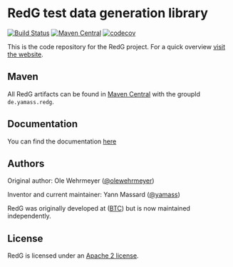 # RedG test data generation library

[![Build Status](https://github.com/yamass/redg/actions/workflows/ci.yml/badge.svg)](https://github.com/yamass/redg/actions/workflows/ci.yml)
[![Maven Central](https://maven-badges.herokuapp.com/maven-central/de.yamass/redg/badge.svg)](https://central.sonatype.com/search?q=g:de.yamass+redg)
[![codecov](https://codecov.io/gh/yamass/redg/graph/badge.svg?token=9KvJvYPGKE)](https://codecov.io/gh/yamass/redg)


This is the code repository for the RedG project. For a quick overview [visit the website](https://yamass.github.io/redg).

## Maven

All RedG artifacts can be found in [Maven Central](https://search.maven.org/#search%7Cga%7C1%7Cg%3A%22de.yamass.redg%22) with the groupId `de.yamass.redg`.

## Documentation

You can find the documentation [here](https://yamass.github.io/redg/documentation/)

## Authors

Original author: Ole Wehrmeyer ([@olewehrmeyer](https://github.com/olewehrmeyer))

Inventor and current maintainer: Yann Massard ([@yamass](https://github.com/yamass))

RedG was originally developed at ([BTC](https://www.btc-ag.com/)) but is now maintained independently.

## License

RedG is licensed under an [Apache 2 license](https://www.apache.org/licenses/LICENSE-2.0).
